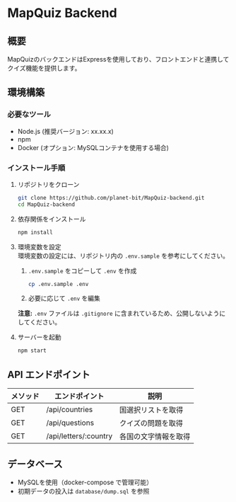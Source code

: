 # MapQuiz Backend

## 概要

MapQuizのバックエンドはExpressを使用しており、フロントエンドと連携してクイズ機能を提供します。

## 環境構築

### 必要なツール

- Node.js (推奨バージョン: xx.xx.x)
- npm
- Docker (オプション: MySQLコンテナを使用する場合)

### インストール手順

1. リポジトリをクローン

   ```sh
   git clone https://github.com/planet-bit/MapQuiz-backend.git
   cd MapQuiz-backend
   ```

2. 依存関係をインストール

   ```sh
   npm install
   ```

3. 環境変数を設定\
   環境変数の設定には、リポジトリ内の `.env.sample` を参考にしてください。

   1. `.env.sample` をコピーして `.env` を作成


      ```sh
      cp .env.sample .env
      ```
   2. 必要に応じて `.env` を編集

   **注意:** `.env` ファイルは `.gitignore` に含まれているため、公開しないようにしてください。

4. サーバーを起動

   ```sh
   npm start
   ```

## API エンドポイント

| メソッド | エンドポイント      | 説明 |
| ---- | -----------------     | ---------------- |
| GET  | /api/countries        | 国選択リストを取得 |
| GET  | /api/questions        | クイズの問題を取得 |
| GET  | /api/letters/:country | 各国の文字情報を取得 |

## データベース

- MySQLを使用（docker-compose で管理可能）
- 初期データの投入は `database/dump.sql` を参照
